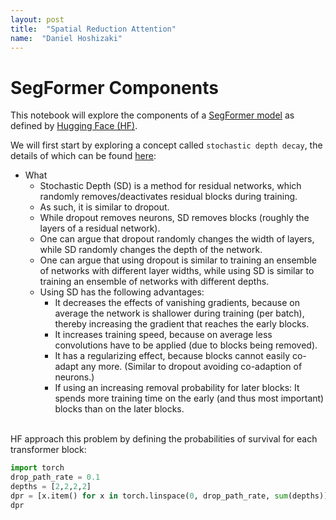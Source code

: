 ```yaml
---
layout: post
title:  "Spatial Reduction Attention"
name:  "Daniel Hoshizaki"
---
```


# SegFormer Components

This notebook will explore the components of a [SegFormer model](https://arxiv.org/pdf/2105.15203.pdf) as defined by [Hugging Face (HF)](https://huggingface.co/docs/transformers/model_doc/segformer).

We will first start by exploring a concept called `stochastic depth decay`, the details of which can be found [here](https://github.com/aleju/papers/blob/master/neural-nets/Deep_Networks_with_Stochastic_Depth.md):

* What
  * Stochastic Depth (SD) is a method for residual networks, which randomly removes/deactivates residual blocks during training.
  * As such, it is similar to dropout.
  * While dropout removes neurons, SD removes blocks (roughly the layers of a residual network).
  * One can argue that dropout randomly changes the width of layers, while SD randomly changes the depth of the network.
  * One can argue that using dropout is similar to training an ensemble of networks with different layer widths, while using SD is similar to training an ensemble of networks with different depths.
  * Using SD has the following advantages:
    * It decreases the effects of vanishing gradients, because on average the network is shallower during training (per batch), thereby increasing the gradient that reaches the early blocks.
    * It increases training speed, because on average less convolutions have to be applied (due to blocks being removed).
    * It has a regularizing effect, because blocks cannot easily co-adapt any more. (Similar to dropout avoiding co-adaption of neurons.)
    * If using an increasing removal probability for later blocks: It spends more training time on the early (and thus most important) blocks than on the later blocks.

<br>
HF approach this problem by defining the probabilities of survival for each transformer block:

```python
import torch
drop_path_rate = 0.1
depths = [2,2,2,2]
dpr = [x.item() for x in torch.linspace(0, drop_path_rate, sum(depths))]
dpr
```